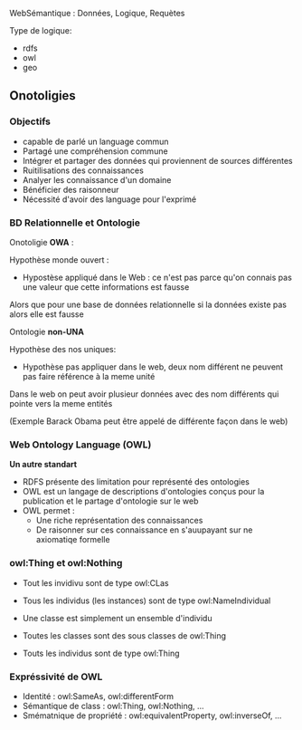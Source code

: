 
WebSémantique : Données, Logique, Requètes


Type de logique:
- rdfs
- owl
- geo

## Onotoligies

### Objectifs

- capable de parlé un language commun
- Partagé une compréhension commune
- Intégrer et partager des données qui proviennent de sources différentes
- Ruitilisations des connaissances
- Analyer les connaissance d'un domaine
- Bénéficier des raisonneur
- Nécessité d'avoir des language pour l'exprimé


### BD Relationnelle et Ontologie

Onotoligie **OWA** :

Hypothèse monde ouvert :
- Hypostèse appliqué dans le Web : ce n'est pas parce qu'on connais pas une valeur que cette informations est fausse

Alors que pour une base de données relationnelle si la données existe pas alors elle est fausse


Ontologie **non-UNA**

Hypothèse des nos uniques:
- Hypothèse pas appliquer dans le web, deux nom différent ne peuvent pas faire référence à la meme unité

Dans le web on peut avoir plusieur données avec des nom différents qui pointe vers la meme entités

(Exemple Barack Obama peut être appelé de différente façon dans le web)



### Web Ontology Language (OWL)

**Un autre standart**

- RDFS présente des limitation pour représenté des ontologies
- OWL est un langage de descriptions d'ontologies conçus pour la publication et le partage d'ontologie sur le web
- OWL permet : 
	-  Une riche représentation des connaissances
	- De raisonner sur ces connaissance en s'auupayant sur ne axiomatiqe formelle

### owl:Thing et owl:Nothing


- Tout les invidivu sont de type owl:CLas
- Tous les individus (les instances) sont de type owl:NameIndividual
- Une classe est simplement un ensemble d'individu

- Toutes les classes sont des sous classes de owl:Thing
- Touts les individus sont de type owl:Thing



### Expréssivité de OWL

- Identité : owl:SameAs, owl:differentForm
- Sémantique de class : owl:Thing, owl:Nothing, ...
- Smématnique de propriété : owl:equivalentProperty, owl:inverseOf, ...



